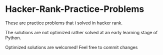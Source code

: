 # Hacker-Rank-Practice-Problems
These are practice problems that i solved in hacker rank.

The solutions are not optimized rather solved at an early learning stage of Python.

Optimized solutions are welcomed! Feel free to commit changes
